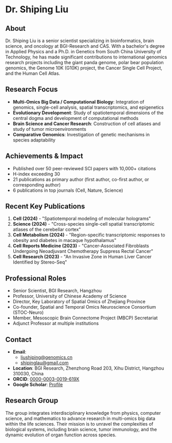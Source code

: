 # Dr. Shiping Liu

## About
Dr. Shiping Liu is a senior scientist specializing in bioinformatics, brain science, and oncology at BGI-Research and CAS. With a bachelor's degree in Applied Physics and a Ph.D. in Genetics from South China University of Technology, he has made significant contributions to international genomics research projects including the giant panda genome, polar bear population genomics, the Genome 10K (G10K) project, the Cancer Single Cell Project, and the Human Cell Atlas.

## Research Focus
- **Multi-Omics Big Data / Computational Biology**: Integration of genomics, single-cell analysis, spatial transcriptomics, and epigenetics
- **Evolutionary Development**: Study of spatiotemporal dimensions of the central dogma and development of computational methods
- **Brain Science and Cancer Research**: Construction of cell atlases and study of tumor microenvironments
- **Comparative Genomics**: Investigation of genetic mechanisms in species adaptability

## Achievements & Impact
- Published over 50 peer-reviewed SCI papers with 10,000+ citations
- H-index exceeding 30
- 21 publications as primary author (first author, co-first author, or corresponding author)
- 6 publications in top journals (Cell, Nature, Science)

## Recent Key Publications
1. **Cell (2024)** - "Spatiotemporal modeling of molecular holograms"
2. **Science (2024)** - "Cross-species single-cell spatial transcriptomic atlases of the cerebellar cortex"
3. **Cell Metabolism (2024)** - "Region-specific transcriptomic responses to obesity and diabetes in macaque hypothalamus"
4. **Cell Reports Medicine (2023)** - "Cancer-Associated Fibroblasts Undergoing Neoadjuvant Chemotherapy Suppress Rectal Cancer"
5. **Cell Research (2023)** - "An Invasive Zone in Human Liver Cancer Identified by Stereo-Seq"

## Professional Roles
- Senior Scientist, BGI Research, Hangzhou
- Professor, University of Chinese Academy of Science
- Director, Key Laboratory of Spatial Omics of Zhejiang Province
- Co-founder, Spatial and Temporal Omics Neuroscience Consortium (STOC-Neuro)
- Member, Mesoscopic Brain Connectome Project (MBCP) Secretariat
- Adjunct Professor at multiple institutions

## Contact
- **Email**: 
  - liushiping@genomics.cn
  - shipinglau@gmail.com
- **Location**: BGI Research, Zhenzhong Road 203, Xihu District, Hangzhou 310030, China
- **ORCID**: [0000-0003-0019-619X](https://orcid.org/0000-0003-0019-619X)
- **Google Scholar**: [Profile](https://scholar.google.com.hk/citations?hl=en&user=W-S1wOUAAAAJ)

## Research Group
The group integrates interdisciplinary knowledge from physics, computer science, and mathematics to advance research in multi-omics big data within the life sciences. Their mission is to unravel the complexities of biological systems, including brain science, tumor immunology, and the dynamic evolution of organ function across species.

